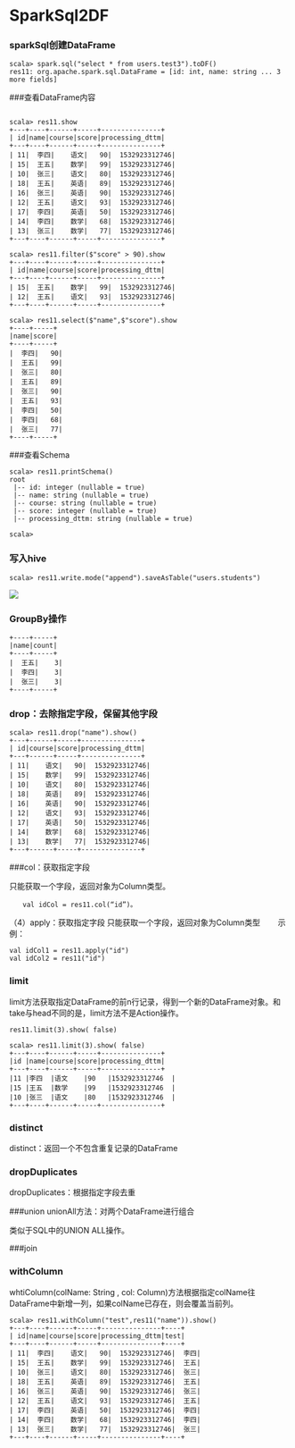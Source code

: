 # SparkSql2DF


### sparkSql创建DataFrame



```
scala> spark.sql("select * from users.test3").toDF()
res11: org.apache.spark.sql.DataFrame = [id: int, name: string ... 3 more fields]

```
###查看DataFrame内容

```

scala> res11.show
+---+----+------+-----+---------------+                                         
| id|name|course|score|processing_dttm|
+---+----+------+-----+---------------+
| 11|  李四|    语文|   90|  1532923312746|
| 15|  王五|    数学|   99|  1532923312746|
| 10|  张三|    语文|   80|  1532923312746|
| 18|  王五|    英语|   89|  1532923312746|
| 16|  张三|    英语|   90|  1532923312746|
| 12|  王五|    语文|   93|  1532923312746|
| 17|  李四|    英语|   50|  1532923312746|
| 14|  李四|    数学|   68|  1532923312746|
| 13|  张三|    数学|   77|  1532923312746|
+---+----+------+-----+---------------+

```

```
scala> res11.filter($"score" > 90).show
+---+----+------+-----+---------------+
| id|name|course|score|processing_dttm|
+---+----+------+-----+---------------+
| 15|  王五|    数学|   99|  1532923312746|
| 12|  王五|    语文|   93|  1532923312746|
+---+----+------+-----+---------------+

scala> res11.select($"name",$"score").show
+----+-----+
|name|score|
+----+-----+
|  李四|   90|
|  王五|   99|
|  张三|   80|
|  王五|   89|
|  张三|   90|
|  王五|   93|
|  李四|   50|
|  李四|   68|
|  张三|   77|
+----+-----+

```

###查看Schema

```
scala> res11.printSchema()
root
 |-- id: integer (nullable = true)
 |-- name: string (nullable = true)
 |-- course: string (nullable = true)
 |-- score: integer (nullable = true)
 |-- processing_dttm: string (nullable = true)

scala> 
``` 
### 写入hive

```
scala> res11.write.mode("append").saveAsTable("users.students")
```


![](http://p2ehgqigv.bkt.clouddn.com/18-7-30/11912191.jpg)

### GroupBy操作

```                                                                        scala>  res11.groupBy("name").count().show()
+----+-----+                                                                    
|name|count|
+----+-----+
|  王五|    3|
|  李四|    3|
|  张三|    3|
+----+-----+
```

### drop：去除指定字段，保留其他字段

```
scala> res11.drop("name").show()
+---+------+-----+---------------+                                              
| id|course|score|processing_dttm|
+---+------+-----+---------------+
| 11|    语文|   90|  1532923312746|
| 15|    数学|   99|  1532923312746|
| 10|    语文|   80|  1532923312746|
| 18|    英语|   89|  1532923312746|
| 16|    英语|   90|  1532923312746|
| 12|    语文|   93|  1532923312746|
| 17|    英语|   50|  1532923312746|
| 14|    数学|   68|  1532923312746|
| 13|    数学|   77|  1532923312746|
+---+------+-----+---------------+

```

###col：获取指定字段

只能获取一个字段，返回对象为Column类型。

```　
　　val idCol = res11.col(“id”)。
```

（4）apply：获取指定字段
只能获取一个字段，返回对象为Column类型
　　示例：

```
val idCol1 = res11.apply("id")
val idCol2 = res11("id")

```

### limit

limit方法获取指定DataFrame的前n行记录，得到一个新的DataFrame对象。和take与head不同的是，limit方法不是Action操作。

```
res11.limit(3).show( false)

scala> res11.limit(3).show( false)
+---+----+------+-----+---------------+                                         
|id |name|course|score|processing_dttm|
+---+----+------+-----+---------------+
|11 |李四  |语文    |90   |1532923312746  |
|15 |王五  |数学    |99   |1532923312746  |
|10 |张三  |语文    |80   |1532923312746  |
+---+----+------+-----+---------------+
```

### distinct
distinct：返回一个不包含重复记录的DataFrame

### dropDuplicates

dropDuplicates：根据指定字段去重

###union
unionAll方法：对两个DataFrame进行组合

类似于SQL中的UNION ALL操作。

###join

### withColumn
whtiColumn(colName: String , col: Column)方法根据指定colName往DataFrame中新增一列，如果colName已存在，则会覆盖当前列。 

```
scala> res11.withColumn("test",res11("name")).show()
+---+----+------+-----+---------------+----+                                    
| id|name|course|score|processing_dttm|test|
+---+----+------+-----+---------------+----+
| 11|  李四|    语文|   90|  1532923312746|  李四|
| 15|  王五|    数学|   99|  1532923312746|  王五|
| 10|  张三|    语文|   80|  1532923312746|  张三|
| 18|  王五|    英语|   89|  1532923312746|  王五|
| 16|  张三|    英语|   90|  1532923312746|  张三|
| 12|  王五|    语文|   93|  1532923312746|  王五|
| 17|  李四|    英语|   50|  1532923312746|  李四|
| 14|  李四|    数学|   68|  1532923312746|  李四|
| 13|  张三|    数学|   77|  1532923312746|  张三|
+---+----+------+-----+---------------+----+
```


<!--
create time: 2018-07-30 21:06:26
Author: Alfred

This file is created by Marboo<http://marboo.io> template file $MARBOO_HOME/.media/starts/default.md
本文件由 Marboo<http://marboo.io> 模板文件 $MARBOO_HOME/.media/starts/default.md 创建
-->


